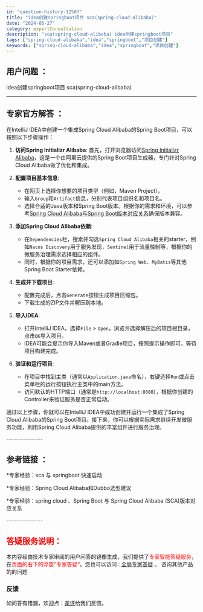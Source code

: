 ```yaml
---
id: "question-history-12507"
title: "idea创建springboot项目 sca(spring-cloud-alibaba)"
date: "2024-05-27"
category: expertConsultation
description: "sca(spring-cloud-alibaba) idea创建springboot项目"
tags: ["spring-cloud-alibaba","idea","springboot","项目创建"]
keywords: ["spring-cloud-alibaba","idea","springboot","项目创建"]
---
```


## 用户问题 ： 
 idea创建springboot项目 sca(spring-cloud-alibaba) 

---------------
## 专家官方解答 ：

在IntelliJ IDEA中创建一个集成Spring Cloud Alibaba的Spring Boot项目，可以按照以下步骤操作：

1. **访问Spring Initializr Alibaba**: 首先，打开浏览器访问[Spring Initializr Alibaba](https://start.aliyun.com)，这是一个由阿里云提供的Spring Boot项目生成器，专门针对Spring Cloud Alibaba做了优化和集成。

2. **配置项目基本信息**:
   - 在网页上选择你想要的项目类型（例如，Maven Project）。
   - 输入`Group`和`Artifact`信息，分别代表项目组织名和项目名。
   - 选择合适的Java版本和Spring Boot版本。根据你的需求和环境，可以参考[Spring Cloud Alibaba与Spring Boot版本对应关系](https://sca.aliyun.com/docs/2023/overview/version-explain/)确保版本兼容。

3. **添加Spring Cloud Alibaba依赖**:
   - 在`Dependencies`栏，搜索并勾选`Spring Cloud Alibaba`相关的starter，例如`Nacos Discovery`用于服务发现，`Sentinel`用于流量控制等，根据你的微服务治理需求选择相应的组件。
   - 同时，根据你的项目需求，还可以添加如`Spring Web`、`MyBatis`等其他Spring Boot Starter依赖。

4. **生成并下载项目**:
   - 配置完成后，点击`Generate`按钮生成项目压缩包。
   - 下载生成的ZIP文件并解压到本地。

5. **导入IDEA**:
   - 打开IntelliJ IDEA，选择`File` > `Open`，浏览并选择解压后的项目根目录，点击`OK`导入项目。
   - IDEA可能会提示你导入Maven或者Gradle项目，按照提示操作即可，等待项目构建完成。

6. **验证和运行项目**:
   - 在项目中找到主类（通常以`Application.java`命名），右键选择`Run`或点击菜单栏的运行按钮执行主类中的main方法。
   - 访问默认的HTTP端口（通常是`http://localhost:8080`），根据你创建的Controller来验证服务是否正常启动。

通过以上步骤，你就可以在IntelliJ IDEA中成功创建并运行一个集成了Spring Cloud Alibaba的Spring Boot项目。接下来，你可以根据实际需求继续开发微服务功能，利用Spring Cloud Alibaba提供的丰富组件进行服务治理。


<font color="#949494">---------------</font> 


## 参考链接 ：

*专家经验：sca 与 springboot 快速启动 
 
 *专家经验：Spring Cloud Alibaba和Dubbo选型建议 
 
 *专家经验：spring cloud 、Spring Boot 与 Spring Cloud Alibaba (SCA)版本对应关系 


 <font color="#949494">---------------</font> 
 


## <font color="#FF0000">答疑服务说明：</font> 

本内容经由技术专家审阅的用户问答的镜像生成，我们提供了<font color="#FF0000">专家智能答疑服务</font>，在<font color="#FF0000">页面的右下的浮窗”专家答疑“</font>。您也可以访问 : [全局专家答疑](https://opensource.alibaba.com/chatBot) 。 咨询其他产品的的问题

### 反馈
如问答有错漏，欢迎点：[差评](https://ai.nacos.io/user/feedbackByEnhancerGradePOJOID?enhancerGradePOJOId=14593)给我们反馈。
